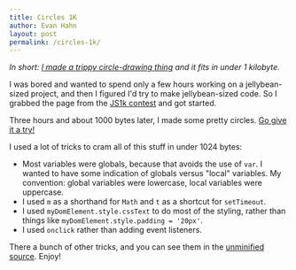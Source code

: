 ```yaml
---
title: Circles 1K
author: Evan Hahn
layout: post
permalink: /circles-1k/
---
```

_In short: [I made a trippy circle-drawing thing](http://evanhahn.github.com/Circles-1K/demo.html) and it fits in under 1 kilobyte._

I was bored and wanted to spend only a few hours working on a jellybean-sized project, and then I figured I'd try to make jellybean-sized code. So I grabbed the page from the [JS1k contest](http://js1k.com/) and got started.

Three hours and about 1000 bytes later, I made some pretty circles. [Go give it a try!](http://evanhahn.github.com/Circles-1K/demo.html)

I used a lot of tricks to cram all of this stuff in under 1024 bytes:

* Most variables were globals, because that avoids the use of `var`. I wanted to have some indication of globals versus "local" variables. My convention: global variables were lowercase, local variables were uppercase.
* I used `m` as a shorthand for `Math` and `t` as a shortcut for `setTimeout`.
* I used `myDomElement.style.cssText` to do most of the styling, rather than things like `myDomElement.style.padding = '20px'`.
* I used `onclick` rather than adding event listeners.

There a bunch of other tricks, and you can see them in the [unminified source](https://github.com/EvanHahn/Circles-1K/blob/master/full.js). Enjoy!
